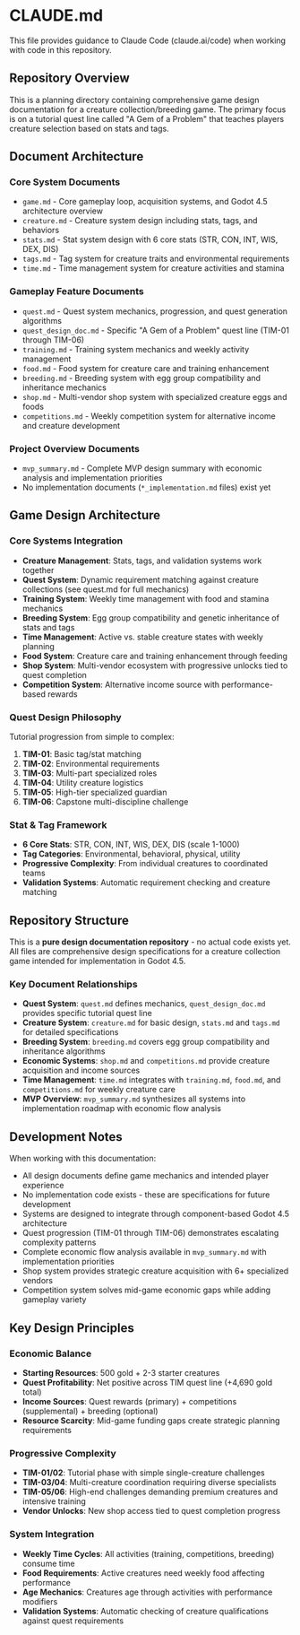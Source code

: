 # CLAUDE.md

This file provides guidance to Claude Code (claude.ai/code) when working with code in this repository.

## Repository Overview

This is a planning directory containing comprehensive game design documentation for a creature collection/breeding game. The primary focus is on a tutorial quest line called "A Gem of a Problem" that teaches players creature selection based on stats and tags.

## Document Architecture

### Core System Documents
- `game.md` - Core gameplay loop, acquisition systems, and Godot 4.5 architecture overview
- `creature.md` - Creature system design including stats, tags, and behaviors
- `stats.md` - Stat system design with 6 core stats (STR, CON, INT, WIS, DEX, DIS)
- `tags.md` - Tag system for creature traits and environmental requirements
- `time.md` - Time management system for creature activities and stamina

### Gameplay Feature Documents
- `quest.md` - Quest system mechanics, progression, and quest generation algorithms
- `quest_design_doc.md` - Specific "A Gem of a Problem" quest line (TIM-01 through TIM-06)
- `training.md` - Training system mechanics and weekly activity management
- `food.md` - Food system for creature care and training enhancement
- `breeding.md` - Breeding system with egg group compatibility and inheritance mechanics
- `shop.md` - Multi-vendor shop system with specialized creature eggs and foods
- `competitions.md` - Weekly competition system for alternative income and creature development

### Project Overview Documents
- `mvp_summary.md` - Complete MVP design summary with economic analysis and implementation priorities
- No implementation documents (`*_implementation.md` files) exist yet

## Game Design Architecture

### Core Systems Integration
- **Creature Management**: Stats, tags, and validation systems work together
- **Quest System**: Dynamic requirement matching against creature collections (see quest.md for full mechanics)
- **Training System**: Weekly time management with food and stamina mechanics
- **Breeding System**: Egg group compatibility and genetic inheritance of stats and tags
- **Time Management**: Active vs. stable creature states with weekly planning
- **Food System**: Creature care and training enhancement through feeding
- **Shop System**: Multi-vendor ecosystem with progressive unlocks tied to quest completion
- **Competition System**: Alternative income source with performance-based rewards

### Quest Design Philosophy
Tutorial progression from simple to complex:
1. **TIM-01**: Basic tag/stat matching
2. **TIM-02**: Environmental requirements
3. **TIM-03**: Multi-part specialized roles
4. **TIM-04**: Utility creature logistics
5. **TIM-05**: High-tier specialized guardian
6. **TIM-06**: Capstone multi-discipline challenge

### Stat & Tag Framework
- **6 Core Stats**: STR, CON, INT, WIS, DEX, DIS (scale 1-1000)
- **Tag Categories**: Environmental, behavioral, physical, utility
- **Progressive Complexity**: From individual creatures to coordinated teams
- **Validation Systems**: Automatic requirement checking and creature matching

## Repository Structure

This is a **pure design documentation repository** - no actual code exists yet. All files are comprehensive design specifications for a creature collection game intended for implementation in Godot 4.5.

### Key Document Relationships
- **Quest System**: `quest.md` defines mechanics, `quest_design_doc.md` provides specific tutorial quest line
- **Creature System**: `creature.md` for basic design, `stats.md` and `tags.md` for detailed specifications
- **Breeding System**: `breeding.md` covers egg group compatibility and inheritance algorithms
- **Economic Systems**: `shop.md` and `competitions.md` provide creature acquisition and income sources
- **Time Management**: `time.md` integrates with `training.md`, `food.md`, and `competitions.md` for weekly creature care
- **MVP Overview**: `mvp_summary.md` synthesizes all systems into implementation roadmap with economic flow analysis

## Development Notes

When working with this documentation:
- All design documents define game mechanics and intended player experience
- No implementation code exists - these are specifications for future development
- Systems are designed to integrate through component-based Godot 4.5 architecture
- Quest progression (TIM-01 through TIM-06) demonstrates escalating complexity patterns
- Complete economic flow analysis available in `mvp_summary.md` with implementation priorities
- Shop system provides strategic creature acquisition with 6+ specialized vendors
- Competition system solves mid-game economic gaps while adding gameplay variety

## Key Design Principles

### Economic Balance
- **Starting Resources**: 500 gold + 2-3 starter creatures
- **Quest Profitability**: Net positive across TIM quest line (+4,690 gold total)
- **Income Sources**: Quest rewards (primary) + competitions (supplemental) + breeding (optional)
- **Resource Scarcity**: Mid-game funding gaps create strategic planning requirements

### Progressive Complexity
- **TIM-01/02**: Tutorial phase with simple single-creature challenges
- **TIM-03/04**: Multi-creature coordination requiring diverse specialists
- **TIM-05/06**: High-end challenges demanding premium creatures and intensive training
- **Vendor Unlocks**: New shop access tied to quest completion progress

### System Integration
- **Weekly Time Cycles**: All activities (training, competitions, breeding) consume time
- **Food Requirements**: Active creatures need weekly food affecting performance
- **Age Mechanics**: Creatures age through activities with performance modifiers
- **Validation Systems**: Automatic checking of creature qualifications against quest requirements
